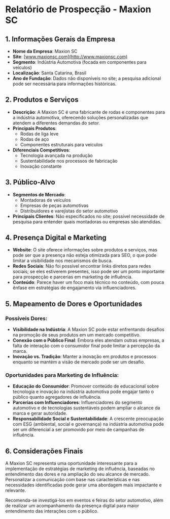 # Relatório de Prospecção - Maxion SC

## 1. Informações Gerais da Empresa
- **Nome da Empresa**: Maxion SC
- **Site**: [www.maxionsc.com](http://www.maxionsc.com)
- **Segmento**: Indústria Automotiva (focada em componentes para veículos)
- **Localização**: Santa Catarina, Brasil
- **Ano de Fundação**: Dados não disponíveis no site; a pesquisa adicional pode ser necessária para informações históricas.

## 2. Produtos e Serviços
- **Descrição**: A Maxion SC é uma fabricante de rodas e componentes para a indústria automotiva, oferecendo soluções personalizadas que atendem a diferentes demandas do setor.
- **Principais Produtos**:
  - Rodas de liga leve
  - Rodas de aço
  - Componentes estruturais para veículos
- **Diferenciais Competitivos**:
  - Tecnologia avançada na produção
  - Sustentabilidade nos processos de fabricação
  - Inovação constante

## 3. Público-Alvo
- **Segmentos de Mercado**:
  - Montadoras de veículos
  - Empresas de peças automotivas
  - Distribuidores e varejistas do setor automotivo
- **Principais Clientes**: Não especificados no site; possível necessidade de pesquisa para entender quais montadoras ou empresas são atendidas.

## 4. Presença Digital e Marketing
- **Website**: O site oferece informações sobre produtos e serviços, mas pode ser que a presença não esteja otimizada para SEO, o que pode limitar a visibilidade nos mecanismos de busca.
- **Redes Sociais**: Não foi possível encontrar links diretos para redes sociais; se eles estiverem presentes, isso pode ser um ponto importante para prospecção e parcerias em marketing de influência.
- **Conteúdo**: Parece haver um foco mais técnico no conteúdo, com pouca ênfase em estratégias de engajamento via influenciadores.

## 5. Mapeamento de Dores e Oportunidades
### Possíveis Dores:
- **Visibilidade na Indústria**: A Maxion SC pode estar enfrentando desafios na promoção de seus produtos em um mercado competitivo.
- **Conexão com o Público Final**: Embora eles atendam outras empresas, a falta de interação com o consumidor final pode limitar a percepção da marca.
- **Inovação vs. Tradição**: Manter a inovação em produtos e processos enquanto se mantém a visão de mercado pode ser um desafio.

### Oportunidades para Marketing de Influência:
- **Educação do Consumidor**: Promover conteúdo de educacional sobre tecnologia e inovação na indústria automotiva pode engajar tanto o público quanto agregadores de influência.
- **Parcerias com Influenciadores**: Influenciadores do segmento automotivo e de tecnologias sustentáveis podem ampliar o alcance da marca e gerar autoridade.
- **Responsabilidade Social e Sustentabilidade**: A crescente preocupação com ESG (ambiental, social e governança) na indústria automotiva pode ser um diferencial a ser promovido por meio de campanhas de influência.

## 6. Considerações Finais
A Maxion SC representa uma oportunidade interessante para a implementação de estratégias de marketing de influência, baseadas no entendimento das dores e na ampliação do seu alcance de mercado. Personalizar a comunicação com base nas características e nas necessidades identificadas pode gerar uma abordagem mais impactante e relevante.

Recomenda-se investigá-los em eventos e feiras do setor automotivo, além de realizar um acompanhamento da presença digital para maior entendimento das interações com o público.